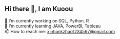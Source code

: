 ## Hi there 👋, I am Kuoou

<!--
**KuoouZhao/KuoouZhao** is a ✨ _special_ ✨ repository because its `README.md` (this file) appears on your GitHub profile.

Here are some ideas to get you started:

- 🔭 I’m currently working on ...
- 🌱 I’m currently learning ...
- 👯 I’m looking to collaborate on ...
- 🤔 I’m looking for help with ...
- 💬 Ask me about ...
- 📫 How to reach me: ...
- 😄 Pronouns: ...
- ⚡ Fun fact: ...
--> 
🔭 I’m currently working on SQL, Python, R  
🌱 I’m currently learning JAVA, PowerBI, Tableau  
📫 How to reach me: xinhankzhao1234567@gmail.com
    
    
